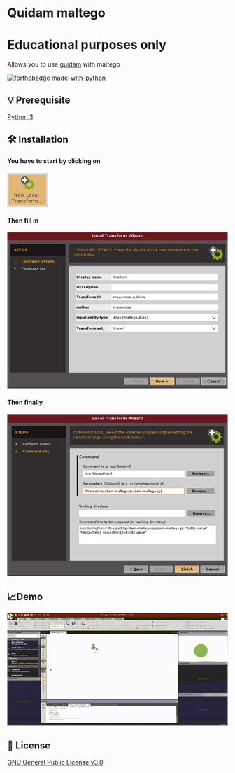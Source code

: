 # Quidam maltego
# Educational purposes only
Allows you to use [quidam](https://github.com/megadose/quidam/) with maltego

[![forthebadge made-with-python](http://ForTheBadge.com/images/badges/made-with-python.svg)](https://www.python.org/)

## 💡 Prerequisite
[Python 3](https://www.python.org/downloads/)
   
## 🛠️ Installation
####  You have to start by clicking on 
![alt text](https://raw.githubusercontent.com/megadose/quidam-maltego/master/installation_image/NewLocal.png?raw=true)
#### Then fill in
![alt text](https://raw.githubusercontent.com/megadose/quidam-maltego/master/installation_image/part.png?raw=true)
#### Then finally
![alt text](https://raw.githubusercontent.com/megadose/quidam-maltego/master/installation_image/part2.png?raw=true)


## :chart_with_upwards_trend:Demo
![alt text](demo.gif)


## :pencil: License
[GNU General Public License v3.0](https://www.gnu.org/licenses/gpl-3.0.fr.html)


